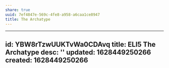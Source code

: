 ```yaml
---
share: true
uuid: 7ef4847e-569c-4fe8-a958-a6caa1ce8947
title: The Archatype
---
```

---
id: YBW8rTzwUUKTvWa0CDAvq
title: ELI5 The Archatype
desc: ''
updated: 1628449250266
created: 1628449250266
---

